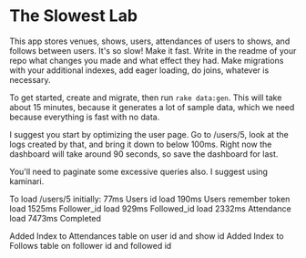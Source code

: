 # The Slowest Lab

This app stores venues, shows, users, attendances of users to shows, and follows between users.  It's so slow!  Make it fast.  Write in the readme of your repo what changes you made and what effect they had.  Make migrations with your additional indexes, add eager loading, do joins, whatever is necessary.

To get started, create and migrate, then run `rake data:gen`.  This will take about 15 minutes, because it generates a lot of sample data, which we need because everything is fast with no data.

I suggest you start by optimizing the user page.  Go to /users/5, look at the logs created by that, and bring it down to below 100ms.  Right now the dashboard will take around 90 seconds, so save the dashboard for last.

You'll need to paginate some excessive queries also.  I suggest using kaminari.

To load /users/5 initially:
77ms    Users id load 
190ms   Users remember token load
1525ms  Follower_id load
929ms   Followed_id load
2332ms  Attendance load
7473ms  Completed

Added Index to Attendances table on user id and show id
Added Index to Follows table on follower id and followed id
